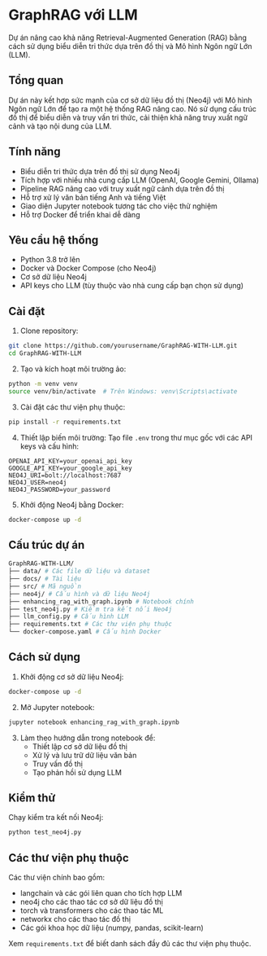# GraphRAG với LLM

Dự án nâng cao khả năng Retrieval-Augmented Generation (RAG) bằng cách sử dụng biểu diễn tri thức dựa trên đồ thị và Mô hình Ngôn ngữ Lớn (LLM).

## Tổng quan

Dự án này kết hợp sức mạnh của cơ sở dữ liệu đồ thị (Neo4j) với Mô hình Ngôn ngữ Lớn để tạo ra một hệ thống RAG nâng cao. Nó sử dụng cấu trúc đồ thị để biểu diễn và truy vấn tri thức, cải thiện khả năng truy xuất ngữ cảnh và tạo nội dung của LLM.

## Tính năng

- Biểu diễn tri thức dựa trên đồ thị sử dụng Neo4j
- Tích hợp với nhiều nhà cung cấp LLM (OpenAI, Google Gemini, Ollama)
- Pipeline RAG nâng cao với truy xuất ngữ cảnh dựa trên đồ thị
- Hỗ trợ xử lý văn bản tiếng Anh và tiếng Việt
- Giao diện Jupyter notebook tương tác cho việc thử nghiệm
- Hỗ trợ Docker để triển khai dễ dàng

## Yêu cầu hệ thống

- Python 3.8 trở lên
- Docker và Docker Compose (cho Neo4j)
- Cơ sở dữ liệu Neo4j
- API keys cho LLM (tùy thuộc vào nhà cung cấp bạn chọn sử dụng)

## Cài đặt

1. Clone repository:
```bash
git clone https://github.com/yourusername/GraphRAG-WITH-LLM.git
cd GraphRAG-WITH-LLM
```

2. Tạo và kích hoạt môi trường ảo:
```bash
python -m venv venv
source venv/bin/activate  # Trên Windows: venv\Scripts\activate
```

3. Cài đặt các thư viện phụ thuộc:
```bash
pip install -r requirements.txt
```

4. Thiết lập biến môi trường:
Tạo file `.env` trong thư mục gốc với các API keys và cấu hình:

```
OPENAI_API_KEY=your_openai_api_key
GOOGLE_API_KEY=your_google_api_key
NEO4J_URI=bolt://localhost:7687
NEO4J_USER=neo4j
NEO4J_PASSWORD=your_password
```

5. Khởi động Neo4j bằng Docker:
```bash
docker-compose up -d
```

## Cấu trúc dự án
```bash
GraphRAG-WITH-LLM/
├── data/ # Các file dữ liệu và dataset
├── docs/ # Tài liệu
├── src/ # Mã nguồn
├── neo4j/ # Cấu hình và dữ liệu Neo4j
├── enhancing_rag_with_graph.ipynb # Notebook chính
├── test_neo4j.py # Kiểm tra kết nối Neo4j
├── llm_config.py # Cấu hình LLM
├── requirements.txt # Các thư viện phụ thuộc
└── docker-compose.yaml # Cấu hình Docker
```

## Cách sử dụng

1. Khởi động cơ sở dữ liệu Neo4j:
```bash
docker-compose up -d
```

2. Mở Jupyter notebook:
```bash
jupyter notebook enhancing_rag_with_graph.ipynb
```

3. Làm theo hướng dẫn trong notebook để:
   - Thiết lập cơ sở dữ liệu đồ thị
   - Xử lý và lưu trữ dữ liệu văn bản
   - Truy vấn đồ thị
   - Tạo phản hồi sử dụng LLM

## Kiểm thử

Chạy kiểm tra kết nối Neo4j:
```bash
python test_neo4j.py
```

## Các thư viện phụ thuộc

Các thư viện chính bao gồm:
- langchain và các gói liên quan cho tích hợp LLM
- neo4j cho các thao tác cơ sở dữ liệu đồ thị
- torch và transformers cho các thao tác ML
- networkx cho các thao tác đồ thị
- Các gói khoa học dữ liệu (numpy, pandas, scikit-learn)

Xem `requirements.txt` để biết danh sách đầy đủ các thư viện phụ thuộc.